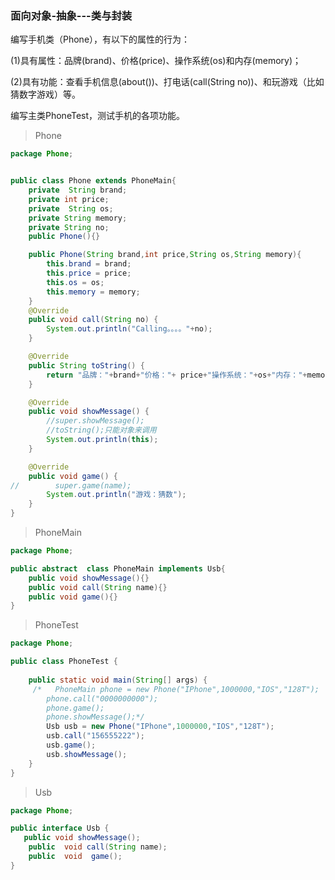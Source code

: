 ###  面向对象-抽象---类与封装

编写手机类（Phone），有以下的属性的行为：

(1)具有属性：品牌(brand)、价格(price)、操作系统(os)和内存(memory)；

(2)具有功能：查看手机信息(about())、打电话(call(String no))、和玩游戏（比如猜数字游戏）等。

编写主类PhoneTest，测试手机的各项功能。

> Phone

```java
package Phone;


public class Phone extends PhoneMain{
    private  String brand;
    private int price;
    private  String os;
    private String memory;
    private String no;
    public Phone(){}

    public Phone(String brand,int price,String os,String memory){
        this.brand = brand;
        this.price = price;
        this.os = os;
        this.memory = memory;
    }
    @Override
    public void call(String no) {
        System.out.println("Calling。。。。"+no);
    }

    @Override
    public String toString() {
        return "品牌："+brand+"价格："+ price+"操作系统："+os+"内存："+memory;
    }

    @Override
    public void showMessage() {
        //super.showMessage();
        //toString();只能对象来调用
        System.out.println(this);
    }

    @Override
    public void game() {
//        super.game(name);
        System.out.println("游戏：猜数");
    }
}

```

> PhoneMain

```java
package Phone;

public abstract  class PhoneMain implements Usb{
    public void showMessage(){}
    public void call(String name){}
    public void game(){}
}

```

> PhoneTest

```java
package Phone;

public class PhoneTest {
   
    public static void main(String[] args) {
     /*   PhoneMain phone = new Phone("IPhone",1000000,"IOS","128T");
        phone.call("0000000000");
        phone.game();
        phone.showMessage();*/
    	Usb usb = new Phone("IPhone",1000000,"IOS","128T");
    	usb.call("156555222");
    	usb.game();
    	usb.showMessage();
    }
}

```

> Usb

```java
package Phone;

public interface Usb {
   public void showMessage();
    public  void call(String name);
    public  void  game();
}

```

